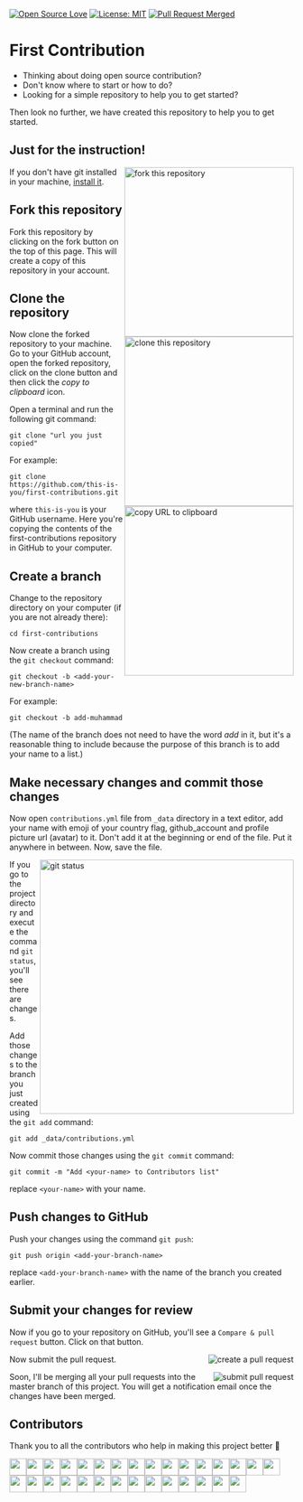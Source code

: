 [![Open Source Love](https://badges.frapsoft.com/os/v1/open-source.svg?v=103)](https://github.com/ellerbrock/open-source-badges/)
[![License: MIT](https://img.shields.io/badge/License-MIT-green.svg)](https://opensource.org/licenses/MIT)
[![Pull Request Merged](https://img.shields.io/github/issues-pr-closed/devncode/first-contributions)](https://github.com/devncode/first-contributions/pulls)

# First Contribution

- Thinking about doing open source contribution?
- Don't know where to start or how to do?
- Looking for a simple repository to help you to get started?

Then look no further, we have created this repository to help you to get started.

## Just for the instruction!

<img align="right" width="300" src="assets/fork.png" alt="fork this repository" />

If you don't have git installed in your machine, [install it](https://help.github.com/articles/set-up-git/).

## Fork this repository

Fork this repository by clicking on the fork button on the top of this page.
This will create a copy of this repository in your account.

## Clone the repository

<img align="right" width="300" src="assets/clone.png" alt="clone this repository" />

Now clone the forked repository to your machine. Go to your GitHub account, open the forked repository, click on the clone button and then click the _copy to clipboard_ icon.

Open a terminal and run the following git command:

```
git clone "url you just copied"
```

<img align="right" width="300" src="assets/copy-to-clipboard.png" alt="copy URL to clipboard" />

For example:

```
git clone https://github.com/this-is-you/first-contributions.git
```

where `this-is-you` is your GitHub username. Here you're copying the contents of the first-contributions repository in GitHub to your computer.

## Create a branch

Change to the repository directory on your computer (if you are not already there):

```
cd first-contributions
```

Now create a branch using the `git checkout` command:

```
git checkout -b <add-your-new-branch-name>
```

For example:

```
git checkout -b add-muhammad
```

(The name of the branch does not need to have the word _add_ in it, but it's a reasonable thing to include because the purpose of this branch is to add your name to a list.)

## Make necessary changes and commit those changes

Now open `contributions.yml` file from `_data` directory in a text editor, add your name with emoji of your country flag, github_account and profile picture url (avatar) to it. Don't add it at the beginning or end of the file. Put it anywhere in between. Now, save the file.

<img align="right" width="450" src="assets/git-status.png" alt="git status" />

If you go to the project directory and execute the command `git status`, you'll see there are changes.

Add those changes to the branch you just created using the `git add` command:

```
git add _data/contributions.yml
```

Now commit those changes using the `git commit` command:

```
git commit -m "Add <your-name> to Contributors list"
```

replace `<your-name>` with your name.

## Push changes to GitHub

Push your changes using the command `git push`:

```
git push origin <add-your-branch-name>
```

replace `<add-your-branch-name>` with the name of the branch you created earlier.

## Submit your changes for review

Now if you go to your repository on GitHub, you'll see a `Compare & pull request` button. Click on that button.

<img style="float: right;" src="assets/compare-and-pull.png" alt="create a pull request" />

Now submit the pull request.

<img style="float: right;" src="assets/submit-pull-request.png" alt="submit pull request" />

Soon, I'll be merging all your pull requests into the master branch of this project. You will get a notification email once the changes have been merged.

## Contributors

Thank you to all the contributors who help in making this project better :raised_hands:

<a href="https://github.com/smkamranqadri"><img src="https://github.com/smkamranqadri.png" width="30" /></a><a href="https://github.com/Mohammad-Quanit"><img src="https://github.com/Mohammad-Quanit.png" width="30" /></a><a href="https://github.com/Shahid0343"><img src="https://github.com/Shahid0343.png" width="30" /></a><a href="https://github.com/rehan-sattar"><img src="https://github.com/rehan-sattar.png" width="30" /></a><a href="https://github.com/hasanabid992"><img src="https://github.com/hasanabid992.png" width="30" /></a><a href="https://github.com/aliasgharkarani"><img src="https://github.com/aliasgharkarani.png" width="30" /></a><a href="https://github.com/GhulamMustufa"><img src="https://github.com/GhulamMustufa.png" width="30" /></a><a href="https://github.com/iqbaltrainer"><img src="https://github.com/iqbaltrainer.png" width="30" /></a><a href="https://github.com/NomanGul"><img src="https://github.com/NomanGul.png" width="30" /></a><a href="https://github.com/128bhakti"><img src="https://github.com/128bhakti.png" width="30" /></a><a href="https://github.com/agungjsp"><img src="https://github.com/agungjsp.png" width="30" /></a><a href="https://github.com/AleeSeydoux"><img src="https://github.com/AleeSeydoux.png" width="30" /></a><a href="https://github.com/AliTechGeek52"><img src="https://github.com/AliTechGeek52.png" width="30" /></a><a href="https://github.com/Camiila23"><img src="https://github.com/Camiila23.png" width="30" /></a><a href="https://github.com/donycisneros"><img src="https://github.com/donycisneros.png" width="30" /></a><a href="https://github.com/Huzaifaahmed20"><img src="https://github.com/Huzaifaahmed20.png" width="30" /></a><a href="https://github.com/Johan-Ng"><img src="https://github.com/Johan-Ng.png" width="30" /></a><a href="https://github.com/kimberleejohnson"><img src="https://github.com/kimberleejohnson.png" width="30" /></a><a href="https://github.com/RandomChikbum"><img src="https://github.com/RandomChikbum.png" width="30" /></a><a href="https://github.com/LalitKushwah"><img src="https://github.com/LalitKushwah.png" width="30" /></a><a href="https://github.com/paidegua"><img src="https://github.com/paidegua.png" width="30" /></a><a href="https://github.com/Valeyard1"><img src="https://github.com/Valeyard1.png" width="30" /></a><a href="https://github.com/mateohoxha"><img src="https://github.com/mateohoxha.png" width="30" /></a><a href="https://github.com/mathcale"><img src="https://github.com/mathcale.png" width="30" /></a><a href="https://github.com/mehakg867"><img src="https://github.com/mehakg867.png" width="30" /></a><a href="https://github.com/muhammadahad96"><img src="https://github.com/muhammadahad96.png" width="30" /></a><a href="https://github.com/PaulaAsto"><img src="https://github.com/PaulaAsto.png" width="30" /></a><a href="https://github.com/pataar"><img src="https://github.com/pataar.png" width="30" /></a><a href="https://github.com/Rangkynsai"><img src="https://github.com/Rangkynsai.png" width="30" /></a><a href="https://github.com/JustTalDevelops"><img src="https://github.com/JustTalDevelops.png" width="30" /></a>
